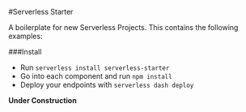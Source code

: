 #Serverless Starter

A boilerplate for new Serverless Projects.  This contains the following examples:

###Install

* Run `serverless install serverless-starter`
* Go into each component and run `npm install`
* Deploy your endpoints with `serverless dash deploy`

**Under Construction**